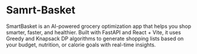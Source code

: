# Samrt-Basket
SmartBasket is an AI-powered grocery optimization app that helps you shop smarter, faster, and healthier. Built with FastAPI and React + Vite, it uses Greedy and Knapsack DP algorithms to generate shopping lists based on your budget, nutrition, or calorie goals with real-time insights.
